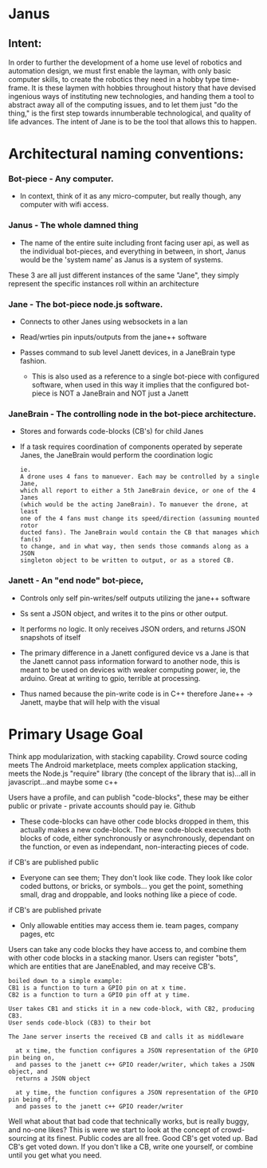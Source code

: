 # Janus
## Intent: 
  In order to further the development of a home use level of robotics and automation design, we must first enable the layman, with only basic computer skills, to create the robotics they need in a hobby type time-frame. It is these laymen with hobbies throughout history that have devised ingenious ways of instituting new technologies, and handing them a tool to abstract away all of the computing issues, and to let them just "do the thing," is the first step towards innumberable technological, and quality of life advances. The intent of Jane is to be the tool that allows this to happen.


# Architectural naming conventions:

### Bot-piece - Any computer.
  - In context, think of it as any micro-computer, but really though, any computer with wifi access.

### Janus - The whole damned thing
- The name of the entire suite including front facing user api, as well as the individual bot-pieces, and everything in between, in short, Janus would be the 'system name' as Janus is a system of systems.

These 3 are all just different instances of the same "Jane", they simply represent the specific instances roll within an architecture

### Jane - The bot-piece node.js software.
- Connects to other Janes using websockets in a lan
- Read/wrties pin inputs/outputs from the jane++ software
- Passes command to sub level Janett devices, in a JaneBrain type fashion. 

   * This is also used as a reference to a single bot-piece with configured software, when used in this way it implies that the configured bot-piece is NOT a JaneBrain and NOT just a Janett

### JaneBrain - The controlling node in the bot-piece architecture.
  - Stores and forwards code-blocks (CB's) for child Janes
  - If a task requires coordination of components operated by seperate Janes, the JaneBrain would perform the coordination logic
        
        ie. 
        A drone uses 4 fans to manuever. Each may be controlled by a single Jane, 
        which all report to either a 5th JaneBrain device, or one of the 4 Janes 
        (which would be the acting JaneBrain). To manuever the drone, at least 
        one of the 4 fans must change its speed/direction (assuming mounted rotor 
        ducted fans). The JaneBrain would contain the CB that manages which fan(s) 
        to change, and in what way, then sends those commands along as a JSON 
        singleton object to be written to output, or as a stored CB.

### Janett - An "end node" bot-piece, 
- Controls only self pin-writes/self outputs utilizing the jane++ software
- Ss sent a JSON object, and writes it to the pins or other output. 
- It performs no logic. It only receives JSON orders, and returns JSON snapshots of itself
- The primary difference in a Janett configured device vs a Jane is that the Janett cannot pass information forward to another node, this is meant to be used on devices with weaker computing power, ie, the arduino. Great at writing to gpio, terrible at processing.

- Thus named because the pin-write code is in C++ therefore Jane++ -> Janett, maybe that will help with the visual


# Primary Usage Goal

Think app modularization, with stacking capability.
Crowd source coding meets The Android marketplace, meets complex application stacking, meets the Node.js "require" library (the concept of the library that is)...all in javascript...and maybe some c++

Users have a profile, and can publish "code-blocks", these may be either public or private - private accounts should pay ie. Github
- These code-blocks can have other code blocks dropped in them, this actually makes a new code-block. The new code-block executes both blocks of code, either synchronously or asynchronously, dependant on the function, or even as independant, non-interacting pieces of code.

if CB's are published public
  - Everyone can see them; They don't look like code. They look like color coded buttons, or bricks, or symbols... you get the point, something small, drag and droppable, and looks nothing like a piece of code.

if CB's are published private 
  - Only allowable entities may access them ie. team pages, company pages, etc

Users can take any code blocks they have access to, and combine them with other code blocks in a stacking manor.
Users can register "bots", which are entities that are JaneEnabled, and may receive CB's.

    boiled down to a simple example: 
    CB1 is a function to turn a GPIO pin on at x time. 
    CB2 is a function to turn a GPIO pin off at y time. 

    User takes CB1 and sticks it in a new code-block, with CB2, producing CB3.
    User sends code-block (CB3) to their bot

    The Jane server inserts the received CB and calls it as middleware

      at x time, the function configures a JSON representation of the GPIO pin being on, 
      and passes to the janett c++ GPIO reader/writer, which takes a JSON object, and
      returns a JSON object

      at y time, the function configures a JSON representation of the GPIO pin being off, 
      and passes to the janett c++ GPIO reader/writer


Well what about that bad code that technically works, but is really buggy, and no-one likes? This is were we start to look at the concept of crowd-sourcing at its finest. Public codes are all free. Good CB's get voted up. Bad CB's get voted down. If you don't like a CB, write one yourself, or combine until you get what you need.































